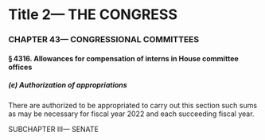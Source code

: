 
# Title 2— THE CONGRESS
### CHAPTER 43— CONGRESSIONAL COMMITTEES
#### § 4316. Allowances for compensation of interns in House committee offices
##### (e) Authorization of appropriations

There are authorized to be appropriated to carry out this section such sums as may be necessary for fiscal year 2022 and each succeeding fiscal year.

SUBCHAPTER III— SENATE
